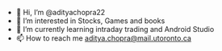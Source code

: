 - 👋 Hi, I’m @adityachopra22
- 👀 I’m interested in Stocks, Games and books
- 🌱 I’m currently learning intraday trading and Android Studio
- 📫 How to reach me aditya.chopra@mail.utoronto.ca

<!---
adityachopra22/adityachopra22 is a ✨ special ✨ repository because its `README.md` (this file) appears on your GitHub profile.
You can click the Preview link to take a look at your changes.
--->
